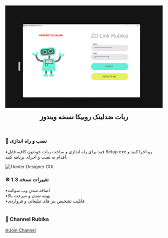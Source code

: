 <p align="center">
  <img width="1300" src="https://github.com/mamadpy/Zd-Link/blob/main/Untitled.png" alt="logo">
  <h2 align="center" style="margin: 0 auto 0 auto;">ربات ضدلینک روبیکا نسخه ویندوز</h2>
  </p>




<br>



### 📌 نصب و راه اندازی

▪️فقد برای راه اندازی و ساخت ربات خودتون کافیه فایل Setup.exe رو اجرا کنید و اقدام به نصب و اجرای برنامه کنید.

<img width="1300" alt="Tkinter Designer GUI" src="https://github.com/mamadpy/Zd-Link/blob/main/screenshot.png">






### ⚙️ تغییرات نسخه 1.3
▪️اضافه شدن وب سوکت
<br>
▪️بهینه شدن و سرعت بالا
<br>
▪️قابلیت تشخیص بنر های تبلیغاتی و فرواردی
<br>
<br>



### 📢 Channel Rubika
<a href="https://rubika.ir/Fox_learn">🌐Join Channel</a>

